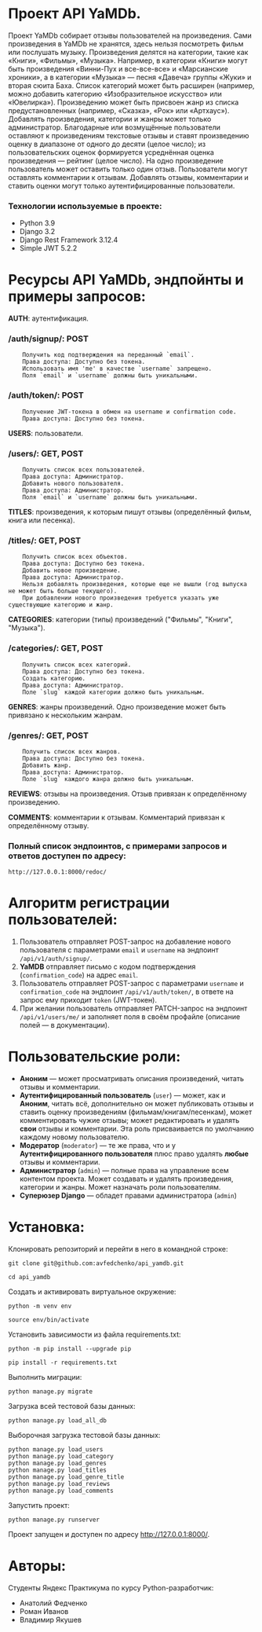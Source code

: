# Проект API YaMDb.

Проект YaMDb собирает отзывы пользователей на произведения. Сами произведения в YaMDb не хранятся, здесь нельзя посмотреть фильм или послушать музыку.
Произведения делятся на категории, такие как «Книги», «Фильмы», «Музыка». Например, в категории «Книги» могут быть произведения «Винни-Пух и все-все-все» и «Марсианские хроники», а в категории «Музыка» — песня «Давеча» группы «Жуки» и вторая сюита Баха. Список категорий может быть расширен (например, можно добавить категорию «Изобразительное искусство» или «Ювелирка»).
Произведению может быть присвоен жанр из списка предустановленных (например, «Сказка», «Рок» или «Артхаус»).
Добавлять произведения, категории и жанры может только администратор.
Благодарные или возмущённые пользователи оставляют к произведениям текстовые отзывы и ставят произведению оценку в диапазоне от одного до десяти (целое число); из пользовательских оценок формируется усреднённая оценка произведения — рейтинг (целое число). На одно произведение пользователь может оставить только один отзыв.
Пользователи могут оставлять комментарии к отзывам.
Добавлять отзывы, комментарии и ставить оценки могут только аутентифицированные пользователи.

### Технологии используемые в проекте:
- Python 3.9
- Django 3.2
- Django Rest Framework 3.12.4
- Simple JWT 5.2.2

# Ресурсы API YaMDb, эндпойнты и примеры запросов:

**AUTH**: аутентификация.
### /auth/signup/: POST

        Получить код подтверждения на переданный `email`.
        Права доступа: Доступно без токена.
        Использовать имя 'me' в качестве `username` запрещено.
        Поля `email` и `username` должны быть уникальными.

### /auth/token/: POST

        Получение JWT-токена в обмен на username и confirmation code.
        Права доступа: Доступно без токена.

**USERS**: пользователи.
### /users/: GET, POST

        Получить список всех пользователей.
        Права доступа: Администратор.
        Добавить нового пользователя.
        Права доступа: Администратор.
        Поля `email` и `username` должны быть уникальными.

**TITLES**: произведения, к которым пишут отзывы (определённый фильм, книга или песенка).
### /titles/: GET, POST

        Получить список всех объектов.
        Права доступа: Доступно без токена.
        Добавить новое произведение.
        Права доступа: Администратор.
        Нельзя добавлять произведения, которые еще не вышли (год выпуска не может быть больше текущего).
        При добавлении нового произведения требуется указать уже существующие категорию и жанр.

**CATEGORIES**: категории (типы) произведений ("Фильмы", "Книги", "Музыка").
### /categories/: GET, POST

        Получить список всех категорий.
        Права доступа: Доступно без токена.
        Создать категорию.
        Права доступа: Администратор.
        Поле `slug` каждой категории должно быть уникальным.

**GENRES**: жанры произведений. Одно произведение может быть привязано к нескольким жанрам.
### /genres/: GET, POST

        Получить список всех жанров.
        Права доступа: Доступно без токена.
        Добавить жанр.
        Права доступа: Администратор.
        Поле `slug` каждого жанра должно быть уникальным.

**REVIEWS**: отзывы на произведения. Отзыв привязан к определённому произведению.

**COMMENTS**: комментарии к отзывам. Комментарий привязан к определённому отзыву.

### Полный список эндпоинтов, с примерами запросов и ответов доступен по адресу:
```
http://127.0.0.1:8000/redoc/
```


# Алгоритм регистрации пользователей:

1. Пользователь отправляет POST-запрос на добавление нового пользователя с параметрами `email` и `username` на эндпоинт `/api/v1/auth/signup/`.
2. **YaMDB** отправляет письмо с кодом подтверждения (`confirmation_code`) на адрес  `email`.
3. Пользователь отправляет POST-запрос с параметрами `username` и `confirmation_code` на эндпоинт `/api/v1/auth/token/`, в ответе на запрос ему приходит `token` (JWT-токен).
4. При желании пользователь отправляет PATCH-запрос на эндпоинт `/api/v1/users/me/` и заполняет поля в своём профайле (описание полей — в документации).

# Пользовательские роли:

  - **Аноним** — может просматривать описания произведений, читать отзывы и комментарии.
  - **Аутентифицированный пользователь** (`user`) — может, как и **Аноним**, читать всё, дополнительно он может публиковать отзывы и ставить оценку произведениям (фильмам/книгам/песенкам), может комментировать чужие отзывы; может редактировать и удалять **свои** отзывы и комментарии. Эта роль присваивается по умолчанию каждому новому пользователю.
  - **Модератор** (`moderator`) — те же права, что и у **Аутентифицированного пользователя** плюс право удалять **любые** отзывы и комментарии.
  - **Администратор** (`admin`) — полные права на управление всем контентом проекта. Может создавать и удалять произведения, категории и жанры. Может назначать роли пользователям.
  - **Суперюзер Django** — обладет правами администратора (`admin`)



# Установка:
Клонировать репозиторий и перейти в него в командной строке:

```
git clone git@github.com:avfedchenko/api_yamdb.git
```

```
cd api_yamdb
```
Cоздать и активировать виртуальное окружение:

```
python -m venv env
```

```
source env/bin/activate
```
Установить зависимости из файла requirements.txt:

```
python -m pip install --upgrade pip
```

```
pip install -r requirements.txt
```

Выполнить миграции:

```
python manage.py migrate
```

Загрузка всей тестовой базы данных:

```
python manage.py load_all_db
```
Выборочная загрузка тестовой базы данных:

```
python manage.py load_users
python manage.py load_category
python manage.py load_genres
python manage.py load_titles
python manage.py load_genre_title
python manage.py load_reviews
python manage.py load_comments
```
Запустить проект:

```
python manage.py runserver
```

Проект запущен и доступен по адресу http://127.0.0.1:8000/.



# Авторы:
Студенты Яндекс Практикума по курсу Python-разработчик:
- Анатолий Федченко
- Роман Иванов
- Владимир Якушев
